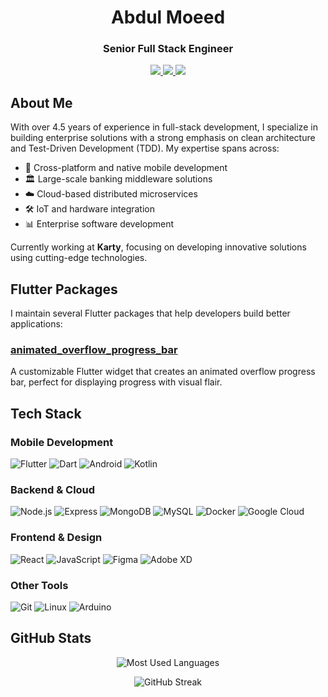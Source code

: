 <h1 align="center">Abdul Moeed</h1>
<h3 align="center">Senior Full Stack Engineer</h3>

<p align="center">
  <a href="https://linkedin.com/in/msamoeed">
    <img src="https://img.shields.io/badge/-LinkedIn-0077B5?style=flat&logo=Linkedin&logoColor=white"/>
  </a>
  <a href="https://twitter.com/wittyoof">
    <img src="https://img.shields.io/badge/-Twitter-1DA1F2?style=flat&logo=Twitter&logoColor=white"/>
  </a>
  <a href="mailto:msamoeed@gmail.com">
    <img src="https://img.shields.io/badge/-Email-D14836?style=flat&logo=Gmail&logoColor=white"/>
  </a>
</p>

## About Me

With over 4.5 years of experience in full-stack development, I specialize in building enterprise solutions with a strong emphasis on clean architecture and Test-Driven Development (TDD). My expertise spans across:

- 📱 Cross-platform and native mobile development
- 🏛️ Large-scale banking middleware solutions
- ☁️ Cloud-based distributed microservices
- 🛠️ IoT and hardware integration
- 📊 Enterprise software development

Currently working at **Karty**, focusing on developing innovative solutions using cutting-edge technologies.

## Flutter Packages

I maintain several Flutter packages that help developers build better applications:

### [animated_overflow_progress_bar](https://github.com/msamoeed/animated_overflow_progress_bar)
A customizable Flutter widget that creates an animated overflow progress bar, perfect for displaying progress with visual flair.

## Tech Stack

### Mobile Development
![Flutter](https://img.shields.io/badge/-Flutter-02569B?style=flat&logo=flutter)
![Dart](https://img.shields.io/badge/-Dart-0175C2?style=flat&logo=dart)
![Android](https://img.shields.io/badge/-Android-3DDC84?style=flat&logo=android&logoColor=white)
![Kotlin](https://img.shields.io/badge/-Kotlin-0095D5?style=flat&logo=kotlin&logoColor=white)

### Backend & Cloud
![Node.js](https://img.shields.io/badge/-Node.js-339933?style=flat&logo=node.js&logoColor=white)
![Express](https://img.shields.io/badge/-Express-000000?style=flat&logo=express)
![MongoDB](https://img.shields.io/badge/-MongoDB-47A248?style=flat&logo=mongodb&logoColor=white)
![MySQL](https://img.shields.io/badge/-MySQL-4479A1?style=flat&logo=mysql&logoColor=white)
![Docker](https://img.shields.io/badge/-Docker-2496ED?style=flat&logo=docker&logoColor=white)
![Google Cloud](https://img.shields.io/badge/-Google_Cloud-4285F4?style=flat&logo=google-cloud&logoColor=white)

### Frontend & Design
![React](https://img.shields.io/badge/-React-61DAFB?style=flat&logo=react&logoColor=black)
![JavaScript](https://img.shields.io/badge/-JavaScript-F7DF1E?style=flat&logo=javascript&logoColor=black)
![Figma](https://img.shields.io/badge/-Figma-F24E1E?style=flat&logo=figma&logoColor=white)
![Adobe XD](https://img.shields.io/badge/-Adobe_XD-FF61F6?style=flat&logo=adobe-xd&logoColor=white)

### Other Tools
![Git](https://img.shields.io/badge/-Git-F05032?style=flat&logo=git&logoColor=white)
![Linux](https://img.shields.io/badge/-Linux-FCC624?style=flat&logo=linux&logoColor=black)
![Arduino](https://img.shields.io/badge/-Arduino-00979D?style=flat&logo=arduino&logoColor=white)

## GitHub Stats

<p align="center">
  <img src="https://github-readme-stats.vercel.app/api/top-langs?username=msamoeed&show_icons=true&locale=en&layout=compact&theme=dracula" alt="Most Used Languages" />
</p>

<p align="center">
  <img src="https://github-readme-streak-stats.herokuapp.com/?user=msamoeed&theme=dracula" alt="GitHub Streak" />
</p>
